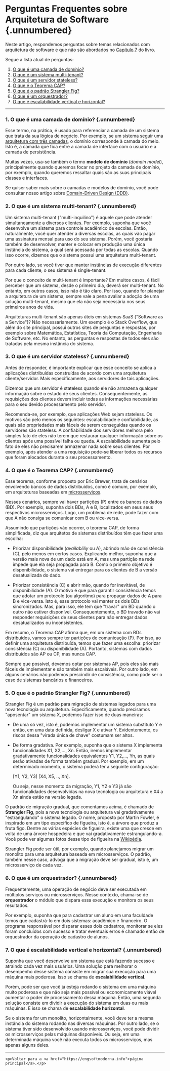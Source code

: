 

# Perguntas Frequentes sobre Arquitetura de Software {.unnumbered}

Neste artigo, respondemos perguntas sobre temas relacionados com 
arquitetura de software e que não são abordados no 
[Capítulo 7](https://engsoftmoderna.info/cap7.html) do livro. 

Segue a lista atual de perguntas:

1. [O que é uma camada de domínio?](#o-que-%C3%A9-uma-camada-de-dom%C3%ADnio)
2. [O que é um sistema multi-tenant?](#o-que-%C3%A9-um-sistema-multi-tenant)
3. [O que é um servidor stateless?](#o-que-%C3%A9-um-servidor-stateless)
4. [O que é o Teorema CAP?](#o-que-%C3%A9-o-teorema-cap)
5. [O que é o padrão Strangler Fig?](#o-que-%C3%A9-o-padr%C3%A3o-strangler-fig)
6. [O que é um orquestrador?](#o-que-%C3%A9-um-orquestrador)
7. [O que é escalabilidade vertical e horizontal?](#o-que-%C3%A9-escalabilidade-vertical-e-horizontal)

* * * 

### 1. O que é uma camada de domínio? {.unnumbered}

Esse termo, na prática, é usado para referenciar a camada de um 
sistema que trata da sua lógica de negócio. Por exemplo, se um 
sistema seguir uma [arquitetura com três camadas](https://engsoftmoderna.info/cap7.html#arquitetura-em-tr%C3%AAs-camadas), o domínio corresponde 
à camada do meio. Isto é, a camada que fica entre a camada
de interface com o usuário e a camada de persistência.

Muitas vezes, usa-se também o termo **modelo de domínio** 
(*domain model*), principalmente quando queremos focar no projeto 
da camada de domínio, por exemplo, quando queremos ressaltar
quais são as suas principais classes e interfaces. 

Se quiser saber mais sobre o camadas e modelos de domínio, você pode 
consultar nosso artigo sobre [Domain-Driven Design (DDD)](https://engsoftmoderna.info/artigos/ddd.html).

### 2. O que é um sistema multi-tenant? {.unnumbered}

Um sistema multi-tenant ("multi-inquilino") é aquele que pode 
atender simultaneamente a diversos clientes. Por exemplo, suponha 
que você desenvolve um sistema para controle acadêmico de escolas. 
Então, naturalmente, você quer atender a diversas escolas, as quais 
vão pagar uma assinatura mensal para uso do seu sistema. Porém, você 
gostaria também de desenvolver, manter e colocar em produção uma 
única instância do sistema, a qual será acessada por todas as escolas. 
Quando isso ocorre, dizemos que o sistema possui uma arquitetura 
multi-tenant.

Por outro lado, se você tiver que manter instâncias de execução 
diferentes para cada cliente, o seu sistema é single-tenant.

Por que o conceito de multi-tenant é importante? Em muitos casos,
é fácil perceber que um sistema, desde o primeiro dia, deverá
ser multi-tenant. No entanto, em outros casos, isso não é tão claro. 
Por isso, quando for planejar a arquitetura de um sistema, 
sempre vale a pena avaliar a adoção de uma solução multi-tenant, 
mesmo que ela não seja necessária nos seus primeiros anos 
de vida.

Arquiteturas multi-tenant são apenas úteis em sistemas SaaS
("Software as a Service")? Não necessariamente. Um exemplo é
o Stack Overflow, que além do site principal, possui outros
sites de perguntas e respostas, por exemplo sobre Matemática,
Estatística, Teoria da Computação, Engenharia de Software, etc.
No entanto, as perguntas e respostas de todos eles são 
tratadas pela mesma instância do sistema. 


### 3. O que é um servidor stateless? {.unnumbered}

Antes de responder, é importante explicar que esse conceito se 
aplica a aplicações distribuídas construídas de acordo com uma
arquitetura cliente/servidor. Mais especificamente, aos servidores 
de tais aplicações.

Dizemos que um servidor é stateless quando ele não armazena 
qualquer informação sobre o estado de seus clientes. 
Consequentemente, as requisições dos clientes devem incluir 
todas as informações necessárias para o seu devido processamento 
pelo servidor.

Recomenda-se, por exemplo, que aplicações Web sejam stateless. 
Os motivos são pelo menos os seguintes: escalabilidade e 
confiabilidade, as quais são propriedades mais fáceis de serem 
conseguidas quando os servidores são stateless. A confiabilidade 
dos servidores melhora pelo simples fato de eles não terem que 
restaurar qualquer informação sobre os clientes após uma 
possível falha ou queda. A escalabilidade aumenta pelo fato de 
eles não precisarem armazenar nada sobre seus clientes. 
Por exemplo, após atender a uma requisição pode-se liberar 
todos os recursos que foram alocados durante o seu processamento.


### 4. O que é o Teorema CAP? {.unnumbered}

Esse teorema, conforme proposto por Eric Brewer, trata de cenários 
envolvendo bancos de dados distribuídos, como é comum, por exemplo, 
em arquiteturas baseadas em [microsserviços](https://engsoftmoderna.info/cap7.html#microsservi%C3%A7os).

Nesses cenários, sempre vai haver partições (P) entre os bancos de 
dados (BD). Por exemplo, suponha dois BDs, A e B, localizados 
em seus seus respectivos microsserviços. Logo, um problema de rede, 
pode fazer com que A não consiga se comunicar com B ou vice-versa.

Assumindo que partições vão ocorrer, o teorema CAP, de forma 
simplificada, diz que arquitetos de sistemas distribuídos têm que 
fazer uma escolha:

* Priorizar disponibilidade (*availabliliy* ou A), abrindo mão de 
consistência (C), pelo menos em certos casos. Explicando melhor, 
suponha que a versão mais nova de um dado está em A, mas uma partição 
na rede impede que ela seja propagada para B. Como o primeiro objetivo 
é  disponibilidade, o sistema vai entregar para os clientes de B a versão 
desatualizada do dado.

* Priorizar consistência (C) e abrir mão, quando for inevitável, 
de disponibilidade (A). O motivo é que para garantir consistência 
temos que adotar um protocolo (ou algoritmo) para propagar dados de A 
para B e vice-versa. Isto é, esse protocolo vai manter os dois BDs 
sincronizados. Mas, para isso, ele tem que "travar" um BD quando 
o outro não estiver disponível. Consequentemente, o BD travado não vai 
responder requisições de seus clientes para não entregar dados 
desatualizados ou inconsistentes.

Em resumo, o Teorema CAP afirma que, em um sistema com BDs distribuídos, 
vamos sempre ter partições de comunicação (P). Por isso, ao definir uma 
arquitetura distribuída, temos que fazer uma escolha: priorizar 
consistência (C) ou disponibilidade (A). Portanto, sistemas com dados 
distribuídos são AP ou CP, mas nunca CAP.

Sempre que possível, devemos optar por sistemas AP, pois eles são
mais fáceis de implementar e são também mais escaláveis. Por outro 
lado, em alguns cenários não podemos prescindir de consistência,
como pode ser o caso de sistemas bancários e financeiros.

### 5. O que é o padrão Strangler Fig? {.unnumbered}

Strangler Fig é um padrão para migração de sistemas legados para uma
nova tecnologia ou arquitetura. Especificamente, quando precisamos
"aposentar" um sistema X, podemos fazer isso de duas maneiras: 

* De uma só vez, isto é, podemos implementar um sistema substituto Y e 
então, em uma data definida, desligar X e ativar Y. Evidentemente, os
riscos dessa "virada única de chave" costumam ser altos.

* De forma gradativa. Por exemplo, suponha que o sistema X implementa 
funcionalidades X1, X2,..., Xn. Então, iremos implementar gradativamente 
funcionalidades equivalentes Y1, Y2,..., Yn, as quais serão ativadas de 
forma também gradual. Por exemplo, em um determinado momento, o sistema 
poderá ter a seguinte configuração: 

    [Y1, Y2, Y3]  [X4, X5, .., Xn]. 

     Ou seja, nesse momento da migração, Y1, Y2 e Y3 já são funcionalidades 
desenvolvidas na nova tecnologia ou arquitetura  e X4 a Xn ainda estão na 
versão legada.

O padrão de migração gradual, que comentamos acima, é chamado de 
**Strangler Fig**, pois a nova tecnologia ou arquitetura vai gradativamente 
"estrangulando" o sistema legado. O nome, proposto por Martin Fowler, é 
inspirado em um tipo específico de figueira, isto é, a árvore que produz 
a fruta figo. Dentre as várias espécies de figueira, existe uma que cresce 
em volta de uma árvore hospedeira e que vai gradativamente estrangulando-a. 
Você pode ver algumas fotos desse tipo de figueira na 
[Wikipédia](https://en.wikipedia.org/wiki/Strangler_fig).

Strangler Fig pode ser útil, por exemplo, quando planejamos migrar um
monolito para uma arquitetura baseada em microsserviços. O padrão,
também nesse caso, advoga que a migração deve ser gradual, isto é,
um microsserviço de cada vez.

### 6. O que é um orquestrador? {.unnumbered}

Frequentemente, uma operação de negócio deve ser executada em múltiplos
serviços ou microsserviços. Nesse contexto, chama-se de **orquestrador** 
o módulo que dispara essa execução e monitora os seus resultados.

Por exemplo, suponha que para cadastrar um aluno em uma faculdade temos
que cadastrá-lo em dois sistemas: acadêmico e financeiro. O programa 
responsável por disparar esses dois cadastros, monitorar se eles foram
concluídos com sucesso e tratar eventuais erros é chamado então de 
orquestrador da operação de cadastro de alunos.

### 7. O que é escalabilidade vertical e horizontal? {.unnumbered}

Suponha que você desenvolve um sistema que está fazendo
sucesso e atraindo cada vez mais usuários. Uma solução 
para melhorar o desempenho desse sistema consiste em 
migrar sua execução para uma máquina mais poderosa. 
Isso se chama de **escalabilidade vertical**.

Porém, pode ser que você já esteja rodando o sistema em uma 
máquina muito poderosa e que não seja mais possível 
ou economicamente viável aumentar o poder de processamento 
dessa máquina. Então, uma segunda solução consiste em 
dividir a execução do sistema em duas ou mais máquinas. 
E isso se chama de **escalabilidade horizontal**.

Se o sistema for um monolito, horizontalmente, você deve 
ter a mesma instância do sistema rodando nas diversas
máquinas. Por outro lado, se o sistema tiver sido desenvolvido 
usando microsserviços, você pode dividir os microsserviços 
pelas máquinas disponíveis. Ou seja, em uma determinada 
máquina você não executa todos os microsserviços, mas 
apenas alguns deles.



* * * 

```{=html}
<p>Voltar para a <a href="https://engsoftmoderna.info">página principal</a>.</p>
```
